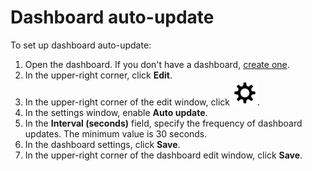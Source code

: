 # Dashboard auto-update

To set up dashboard auto-update:

1. Open the dashboard. If you don't have a dashboard, [create one](create.md).
1. In the upper-right corner, click **Edit**.
1. In the upper-right corner of the edit window, click ![image](../../../_assets/settings.svg).
1. In the settings window, enable **Auto update**.
1. In the **Interval (seconds)** field, specify the frequency of dashboard updates. The minimum value is 30 seconds.
1. In the dashboard settings, click **Save**.
1. In the upper-right corner of the dashboard edit window, click **Save**.